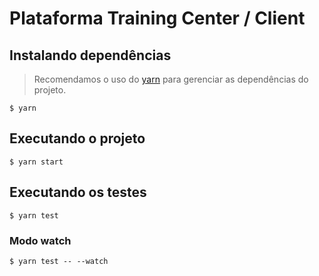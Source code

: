 # Plataforma Training Center / Client

## Instalando dependências
> Recomendamos o uso do [yarn](https://yarnpkg.com) para gerenciar as dependências do projeto.

`$ yarn`

## Executando o projeto
`$ yarn start`

## Executando os testes
`$ yarn test`

### Modo watch
`$ yarn test -- --watch`
